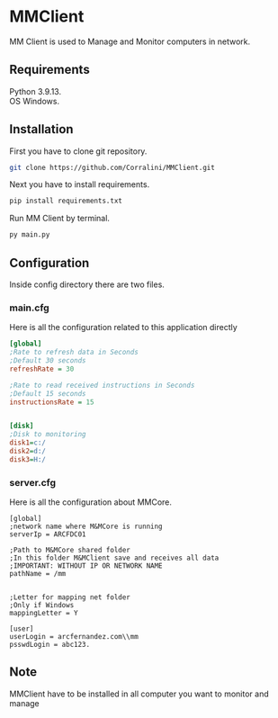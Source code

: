 # MMClient
MM Client is used to Manage and Monitor computers in network.

## Requirements
Python 3.9.13. <br />
OS Windows.

## Installation
First you have to clone git repository.
```bash
git clone https://github.com/Corralini/MMClient.git
```
Next you have to install requirements.
```bash
pip install requirements.txt
```
Run MM Client by terminal.
```bash
py main.py
```
## Configuration
Inside config directory there are two files.

### main.cfg
Here is all the configuration related to this application directly
```cfg
[global]
;Rate to refresh data in Seconds
;Default 30 seconds
refreshRate = 30

;Rate to read received instructions in Seconds
;Default 15 seconds
instructionsRate = 15


[disk]
;Disk to monitoring
disk1=c:/
disk2=d:/
disk3=H:/
```

### server.cfg
Here is all the configuration about MMCore.

```
[global]
;network name where M&MCore is running
serverIp = ARCFDC01

;Path to M&MCore shared folder
;In this folder M&MClient save and receives all data
;IMPORTANT: WITHOUT IP OR NETWORK NAME
pathName = /mm


;Letter for mapping net folder
;Only if Windows
mappingLetter = Y

[user]
userLogin = arcfernandez.com\\mm
psswdLogin = abc123.
```

## Note
MMClient have to be installed in all computer you want to monitor and manage

